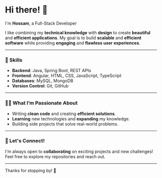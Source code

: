 # Hi there! 👋  
I'm **Hossam**, a Full-Stack Developer

I like combining my **technical knowledge** with **design** to create **beautiful** and **efficient applications**. My goal is to build **scalable** and **efficient software** while providing **engaging** and **flawless user experiences**.

---

### 🚀 Skills
- **Backend**: Java, Spring Boot, REST APIs
- **Frontend**: Angular, HTML, CSS, JavaScript, TypeScript
- **Databases**: MySQL, MongoDB
- **Version Control**: Git, GitHub

---

### 👨‍💻 What I’m Passionate About
- Writing **clean code** and creating **efficient solutions**.
- **Learning** new technologies and **expanding** my knowledge.
- Building side projects that solve real-world problems.

---

### 🤝 Let's Connect!
I'm always open to **collaborating** on exciting projects and new challenges! Feel free to explore my repositories and reach out.

---

Thanks for stopping by! 🙌
